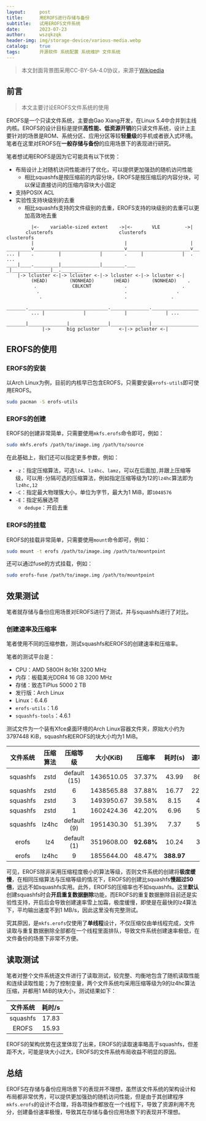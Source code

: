 ```yaml
---
layout:     post
title:      用EROFS进行存储与备份
subtitle:   试用EROFS文件系统
date:       2023-07-23
author:     wszqkzqk
header-img: img/storage-device/various-media.webp
catalog:    true
tags:       开源软件 系统配置 系统维护 文件系统
---
```


> 本文封面背景图采用CC-BY-SA-4.0协议，来源于[Wikipedia](https://commons.wikimedia.org/wiki/File:DVD,_USB_flash_drive_and_external_hard_drive.jpg)

## 前言

> 本文主要讨论EROFS文件系统的使用

EROFS是一个只读文件系统，主要由Gao Xiang开发，在Linux 5.4中合并到主线内核。EROFS的设计目标是提供**高性能、低资源开销**的只读文件系统，设计上主要针对的场景是ROM、系统分区、应用分区等较**轻量级**的手机或者嵌入式环境。笔者在这里对EROFS在**一般存储与备份**的应用场景下的表现进行研究。

笔者想试用EROFS是因为它可能具有以下优势：

* 布局设计上对随机访问性能进行了优化，可以提供更加强劲的随机访问性能
  * 相比squashfs是按压缩前的内容分块，EROFS是按压缩后的内容分块，可以保证直接访问的压缩内容块大小固定
* 支持POSIX ACL
* 实验性支持块级别的去重
  * 相比squashfs支持的文件级别的去重，EROFS支持的块级别的去重可以更加高效地去重

```
         |<-    variable-sized extent    ->|<-       VLE         ->|
       clusterofs                        clusterofs              clusterofs
         |                                 |                       |
_________v_________________________________v_______________________v________
... |    .         |              |        .     |              |  .   ...
____|____._________|______________|________.___ _|______________|__.________
    |-> lcluster <-|-> lcluster <-|-> lcluster <-|-> lcluster <-|
         (HEAD)        (NONHEAD)       (HEAD)        (NONHEAD)    .
          .             CBLKCNT            .                    .
           .                               .                  .
            .                              .                .
      _______._____________________________.______________._________________
         ... |              |              |              | ...
      _______|______________|______________|______________|_________________
             |->      big pcluster       <-|-> pcluster <-|
```

## EROFS的使用

### EROFS的安装

以Arch Linux为例，目前的内核早已包含EROFS，只需要安装`erofs-utils`即可使用EROFS。

```bash
sudo pacman -S erofs-utils
```

### EROFS的创建

EROFS的创建非常简单，只需要使用`mkfs.erofs`命令即可，例如：

```bash
sudo mkfs.erofs /path/to/image.img /path/to/source
```

在此基础上，我们还可以指定更多参数，例如：

* `-z`：指定压缩算法，可选`lz4`、`lz4hc`、`lamz`，可以在后面加`,`并跟上压缩等级，可以用`:`分隔可选的压缩算法，例如指定压缩等级为12的`lz4hc`算法即为`lz4hc,12`
* `-C`：指定最大物理簇大小，单位为字节，最大为1 MiB，即`1048576`
* `-E`：指定拓展选项
  * `dedupe`：开启去重

### EROFS的挂载

EROFS的挂载非常简单，只需要使用`mount`命令即可，例如：

```bash
sudo mount -t erofs /path/to/image.img /path/to/mountpoint
```

还可以通过fuse的方式挂载，例如：

```bash
sudo erofs-fuse /path/to/image.img /path/to/mountpoint
```

## 效果测试

笔者就存储与备份应用场景对EROFS进行了测试，并与squashfs进行了对比。

### 创建速率及压缩率

笔者使用不同的压缩参数，测试squashfs和EROFS的创建速率和压缩率。

笔者的测试平台是：

* CPU：AMD 5800H 8c16t 3200 MHz
* 内存：板载美光DDR4 16 GB 3200 MHz
* 存储：致态TiPlus 5000 2 TB
* 发行版：Arch Linux
* Linux：6.4.6
* `erofs-utils`：1.6
* `squashfs-tools`：4.6.1

测试文件为一个装有Xfce桌面环境的Arch Linux容器文件夹，原始大小约为3797448 KiB，squashfs和EROFS的块大小均为1 MiB。

| 文件系统      | 压缩算法 | 压缩等级         | 大小(KiB)   | 压缩率      | 耗时(s)   | 速率(KiB/s)    |
| :------:    | :------: | :------:       | :------:   | :----:     | :----:    | :----------:  |
| squashfs    | zstd  | default (15)      | 1436510.05 | 37.37%     | 43.99     | 86328.69      |
| squashfs    | zstd  | 6                 | 1438565.88 | 37.88%     | 16.77     | 226357.23     |
| squashfs    | zstd  | 3                 | 1493950.67 | 39.58%     | 8.15      | 465885        |
| squashfs    | zstd  | 1                 | 1602424.36 | 42.20%     | 6.96      | 545443        |
| squashfs    | lz4hc | default (9)       | 1951430.30 | 51.39%     | 7.37      | 514986        |
| erofs       | lz4   | default (1)       | 3519608.00 | **92.68%** | 10.24     | 370781        |
| erofs       | lz4hc | 9                 | 1855644.00 | 48.47%     | **388.97**| **9762**      |

可见，EROFS除非采用压缩程度极小的算法等级，否则文件系统的创建将**极度缓慢**，在相同压缩算法与压缩等级的情况下，EROFS的创建比squashfs**慢超过50倍**，远远不如squashfs实用。此外，EROFS的压缩率也不如squashfs。这里**默认**创建squashfs时会**开启重复数据删除**功能，而EROFS的重复数据删除目前还是实验性支持，开启后会导致创建速率雪上加霜，极度缓慢，即使是在最快的lz4算法下，平均输出速度不到1 MB/s，因此这里没有完整测试。

究其原因，是`mkfs.erofs`仅使用了**单线程**设计，不仅压缩仅由单线程完成，文件读取与重复数据删除全部都在一个线程里面排队，导致文件系统创建速率极低，在文件备份的场景下非常不方便。

## 读取测试

笔者对整个文件系统逐文件进行了读取测试，较完整、均衡地包含了随机读取性能和连续读取性能；为了控制变量，两个文件系统均采用压缩等级为9的lz4hc算法压缩，并都用1 MiB的块大小，测试结果如下：

| 文件系统 | 耗时/s |
| :---: | :---: |
| squashfs | 17.83 |
| EROFS | 15.93 |

EROFS的架构优势在这里体现了出来，EROFS的读取速率略高于squashfs，但差距不大，可能是块大小过大，EROFS的文件系统布局收益不明显的原因。

## 总结

EROFS在存储与备份应用场景下的表现并不理想，虽然该文件系统的架构设计和布局都非常优秀，可以提供更加强劲的随机访问性能，但是由于其创建程序`mkfs.erofs`的设计不合理，将各项操作都放在一个线程下，导致了资源利用不充分，创建备份速率极慢，导致其在存储与备份应用场景下的表现并不理想。
